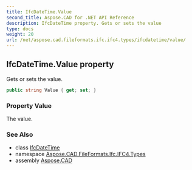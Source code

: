 ```yaml
---
title: IfcDateTime.Value
second_title: Aspose.CAD for .NET API Reference
description: IfcDateTime property. Gets or sets the value
type: docs
weight: 20
url: /net/aspose.cad.fileformats.ifc.ifc4.types/ifcdatetime/value/
---
```

## IfcDateTime.Value property

Gets or sets the value.

```csharp
public string Value { get; set; }
```

### Property Value

The value.

### See Also

* class [IfcDateTime](../)
* namespace [Aspose.CAD.FileFormats.Ifc.IFC4.Types](../../ifcdatetime/)
* assembly [Aspose.CAD](../../../)


